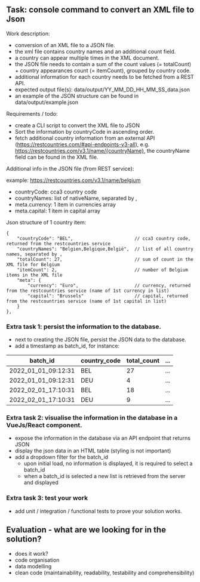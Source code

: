 ## Task: console command to convert an XML file to Json

Work description:

* conversion of an XML file to a JSON file.
* the xml file contains country names and an additional count field.
* a country can appear multiple times in the XML document.
* the JSON file needs to contain a sum of the count values (= totalCount) + country appearances count (= itemCount), grouped by country code. 
* additional information for each country needs to be fetched from a REST API.  
* expected output file(s): data/output/YY_MM_DD_HH_MM_SS_data.json
* an example of the JSON structure can be found in data/output/example.json

Requirements / todo:

* create a CLI script to convert the XML file to JSON
* Sort the information by countryCode in ascending order.
* fetch additional country information from an external API (https://restcountries.com/#api-endpoints-v3-all), e.g. https://restcountries.com/v3.1/name/{countryName}, the countryName field can be found in the XML file.

Additional info in the JSON file (from REST service):

example: https://restcountries.com/v3.1/name/belgium
* countryCode: cca3 country code
* countryNames: list of nativeName, separated by ,
* meta.currency: 1 item in currencies array
* meta.capital: 1 item in capital array

Json structure of 1 country item:

```
{
    "countryCode": "BEL",                       // cca3 country code, returned from the restcountries service
    "countryNames": "Belgien,Belgique,België",  // list of all country names, separated by ,
    "totalCount": 27,                           // sum of count in the XML file for Belgium
    "itemCount": 2,                             // number of Belgium items in the XML file
    "meta": {
        "currency": "Euro",                     // currency, returned from the restcountries service (name of 1st currency in list)
        "capital": "Brussels"                   // capital, returned from the restcountries service (name of 1st capital in list)
    }
},
```

### Extra task 1: persist the information to the database.
* next to creating the JSON file, persist the JSON data to the database.
* add a timestamp as batch_id, for instance:

| batch_id            | country_code | total_count | ... |
| ------------------- | ------------ | ----------- | --- |
| 2022_01_01_09:12:31 | BEL          | 27          | ... |
| 2022_01_01_09:12:31 | DEU          | 4           | ... |
| 2022_02_01_17:10:31 | BEL          | 18          | ... |
| 2022_02_01_17:10:31 | DEU          | 9           | ... |

### Extra task 2: visualise the information in the database in a VueJs/React component.
* expose the information in the database via an API endpoint that returns JSON
* display the json data in an HTML table (styling is not important)
* add a dropdown filter for the batch_id
	* upon initial load, no information is displayed, it is required to select a batch_id 
	* when a batch_id is selected a new list is retrieved from the server and displayed

### Extra task 3: test your work
* add unit / integration / functional tests to prove your solution works.

## Evaluation - what are we looking for in the solution?
* does it work?
* code organisation
* data modelling
* clean code (maintainability, readability, testability and comprehensibility)